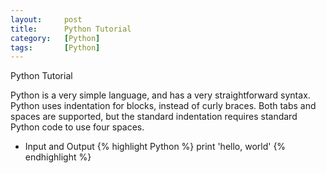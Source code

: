 ```yaml
---
layout:     post
title:      Python Tutorial
category:   [Python] 
tags:       [Python]
---
```


Python Tutorial

Python is a very simple language, and has a very straightforward syntax. Python uses indentation for blocks, instead of curly braces. Both tabs and spaces are supported, but the standard indentation requires standard Python code to use four spaces.

* Input and Output
{% highlight Python %}
print 'hello, world'
{% endhighlight %}

